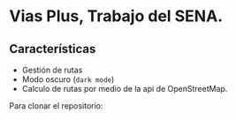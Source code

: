 # Vias Plus, Trabajo del SENA. 

## Características

- Gestión de rutas
- Modo oscuro (`dark mode`)
- Calculo de rutas por medio de la api de OpenStreetMap.

Para clonar el repositorio:


  

